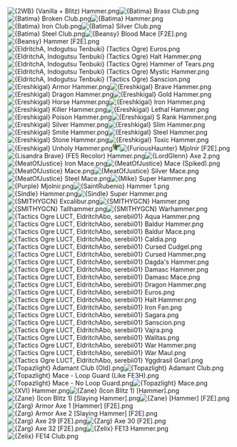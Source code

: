 ![{2WB} (Vanilla + Blitz) Hammer.png](https://raw.githubusercontent.com/Klokinator/FE-Repo/main/Item%20Icons/Axes%20-%20Hammers/%7B2WB%7D%20(Vanilla%20%2B%20Blitz)%20Hammer.png "{2WB} (Vanilla + Blitz) Hammer.png")![{Batima} Brass Club.png](https://raw.githubusercontent.com/Klokinator/FE-Repo/main/Item%20Icons/Axes%20-%20Hammers/%7BBatima%7D%20Brass%20Club.png "{Batima} Brass Club.png")![{Batima} Broken Club.png](https://raw.githubusercontent.com/Klokinator/FE-Repo/main/Item%20Icons/Axes%20-%20Hammers/%7BBatima%7D%20Broken%20Club.png "{Batima} Broken Club.png")![{Batima} Hammer.png](https://raw.githubusercontent.com/Klokinator/FE-Repo/main/Item%20Icons/Axes%20-%20Hammers/%7BBatima%7D%20Hammer.png "{Batima} Hammer.png")![{Batima} Iron Club.png](https://raw.githubusercontent.com/Klokinator/FE-Repo/main/Item%20Icons/Axes%20-%20Hammers/%7BBatima%7D%20Iron%20Club.png "{Batima} Iron Club.png")![{Batima} Silver Club.png](https://raw.githubusercontent.com/Klokinator/FE-Repo/main/Item%20Icons/Axes%20-%20Hammers/%7BBatima%7D%20Silver%20Club.png "{Batima} Silver Club.png")![{Batima} Steel Club.png](https://raw.githubusercontent.com/Klokinator/FE-Repo/main/Item%20Icons/Axes%20-%20Hammers/%7BBatima%7D%20Steel%20Club.png "{Batima} Steel Club.png")![{Beansy} Blood Mace [F2E].png](https://raw.githubusercontent.com/Klokinator/FE-Repo/main/Item%20Icons/Axes%20-%20Hammers/%7BBeansy%7D%20Blood%20Mace%20%5BF2E%5D.png "{Beansy} Blood Mace [F2E].png")![{Beansy} Hammer [F2E].png](https://raw.githubusercontent.com/Klokinator/FE-Repo/main/Item%20Icons/Axes%20-%20Hammers/%7BBeansy%7D%20Hammer%20%5BF2E%5D.png "{Beansy} Hammer [F2E].png")![{EldritchA, Indogutsu Tenbuki} (Tactics Ogre) Euros.png](https://raw.githubusercontent.com/Klokinator/FE-Repo/main/Item%20Icons/Axes%20-%20Hammers/%7BEldritchA,%20Indogutsu%20Tenbuki%7D%20(Tactics%20Ogre)%20Euros.png "{EldritchA, Indogutsu Tenbuki} (Tactics Ogre) Euros.png")![{EldritchA, Indogutsu Tenbuki} (Tactics Ogre) Halt Hammer.png](https://raw.githubusercontent.com/Klokinator/FE-Repo/main/Item%20Icons/Axes%20-%20Hammers/%7BEldritchA,%20Indogutsu%20Tenbuki%7D%20(Tactics%20Ogre)%20Halt%20Hammer.png "{EldritchA, Indogutsu Tenbuki} (Tactics Ogre) Halt Hammer.png")![{EldritchA, Indogutsu Tenbuki} (Tactics Ogre) Hammer of Tears.png](https://raw.githubusercontent.com/Klokinator/FE-Repo/main/Item%20Icons/Axes%20-%20Hammers/%7BEldritchA,%20Indogutsu%20Tenbuki%7D%20(Tactics%20Ogre)%20Hammer%20of%20Tears.png "{EldritchA, Indogutsu Tenbuki} (Tactics Ogre) Hammer of Tears.png")![{EldritchA, Indogutsu Tenbuki} (Tactics Ogre) Mystic Hammer.png](https://raw.githubusercontent.com/Klokinator/FE-Repo/main/Item%20Icons/Axes%20-%20Hammers/%7BEldritchA,%20Indogutsu%20Tenbuki%7D%20(Tactics%20Ogre)%20Mystic%20Hammer.png "{EldritchA, Indogutsu Tenbuki} (Tactics Ogre) Mystic Hammer.png")![{EldritchA, Indogutsu Tenbuki} (Tactics Ogre) Sanscion.png](https://raw.githubusercontent.com/Klokinator/FE-Repo/main/Item%20Icons/Axes%20-%20Hammers/%7BEldritchA,%20Indogutsu%20Tenbuki%7D%20(Tactics%20Ogre)%20Sanscion.png "{EldritchA, Indogutsu Tenbuki} (Tactics Ogre) Sanscion.png")![{Ereshkigal} Armor Hammer.png](https://raw.githubusercontent.com/Klokinator/FE-Repo/main/Item%20Icons/Axes%20-%20Hammers/%7BEreshkigal%7D%20Armor%20Hammer.png "{Ereshkigal} Armor Hammer.png")![{Ereshkigal} Brave Hammer.png](https://raw.githubusercontent.com/Klokinator/FE-Repo/main/Item%20Icons/Axes%20-%20Hammers/%7BEreshkigal%7D%20Brave%20Hammer.png "{Ereshkigal} Brave Hammer.png")![{Ereshkigal} Dragon Hammer.png](https://raw.githubusercontent.com/Klokinator/FE-Repo/main/Item%20Icons/Axes%20-%20Hammers/%7BEreshkigal%7D%20Dragon%20Hammer.png "{Ereshkigal} Dragon Hammer.png")![{Ereshkigal} Gold Hammer.png](https://raw.githubusercontent.com/Klokinator/FE-Repo/main/Item%20Icons/Axes%20-%20Hammers/%7BEreshkigal%7D%20Gold%20Hammer.png "{Ereshkigal} Gold Hammer.png")![{Ereshkigal} Horse Hammer.png](https://raw.githubusercontent.com/Klokinator/FE-Repo/main/Item%20Icons/Axes%20-%20Hammers/%7BEreshkigal%7D%20Horse%20Hammer.png "{Ereshkigal} Horse Hammer.png")![{Ereshkigal} Iron Hammer.png](https://raw.githubusercontent.com/Klokinator/FE-Repo/main/Item%20Icons/Axes%20-%20Hammers/%7BEreshkigal%7D%20Iron%20Hammer.png "{Ereshkigal} Iron Hammer.png")![{Ereshkigal} Killer Hammer.png](https://raw.githubusercontent.com/Klokinator/FE-Repo/main/Item%20Icons/Axes%20-%20Hammers/%7BEreshkigal%7D%20Killer%20Hammer.png "{Ereshkigal} Killer Hammer.png")![{Ereshkigal} Lethal Hammer.png](https://raw.githubusercontent.com/Klokinator/FE-Repo/main/Item%20Icons/Axes%20-%20Hammers/%7BEreshkigal%7D%20Lethal%20Hammer.png "{Ereshkigal} Lethal Hammer.png")![{Ereshkigal} Poison Hammer.png](https://raw.githubusercontent.com/Klokinator/FE-Repo/main/Item%20Icons/Axes%20-%20Hammers/%7BEreshkigal%7D%20Poison%20Hammer.png "{Ereshkigal} Poison Hammer.png")![{Ereshkigal} S Rank Hammer.png](https://raw.githubusercontent.com/Klokinator/FE-Repo/main/Item%20Icons/Axes%20-%20Hammers/%7BEreshkigal%7D%20S%20Rank%20Hammer.png "{Ereshkigal} S Rank Hammer.png")![{Ereshkigal} Silver Hammer.png](https://raw.githubusercontent.com/Klokinator/FE-Repo/main/Item%20Icons/Axes%20-%20Hammers/%7BEreshkigal%7D%20Silver%20Hammer.png "{Ereshkigal} Silver Hammer.png")![{Ereshkigal} Slim Hammer.png](https://raw.githubusercontent.com/Klokinator/FE-Repo/main/Item%20Icons/Axes%20-%20Hammers/%7BEreshkigal%7D%20Slim%20Hammer.png "{Ereshkigal} Slim Hammer.png")![{Ereshkigal} Smite Hammer.png](https://raw.githubusercontent.com/Klokinator/FE-Repo/main/Item%20Icons/Axes%20-%20Hammers/%7BEreshkigal%7D%20Smite%20Hammer.png "{Ereshkigal} Smite Hammer.png")![{Ereshkigal} Steel Hammer.png](https://raw.githubusercontent.com/Klokinator/FE-Repo/main/Item%20Icons/Axes%20-%20Hammers/%7BEreshkigal%7D%20Steel%20Hammer.png "{Ereshkigal} Steel Hammer.png")![{Ereshkigal} Stone Hammer.png](https://raw.githubusercontent.com/Klokinator/FE-Repo/main/Item%20Icons/Axes%20-%20Hammers/%7BEreshkigal%7D%20Stone%20Hammer.png "{Ereshkigal} Stone Hammer.png")![{Ereshkigal} Toxic Hammer.png](https://raw.githubusercontent.com/Klokinator/FE-Repo/main/Item%20Icons/Axes%20-%20Hammers/%7BEreshkigal%7D%20Toxic%20Hammer.png "{Ereshkigal} Toxic Hammer.png")![{Ereshkigal} Unholy Hammer.png](https://raw.githubusercontent.com/Klokinator/FE-Repo/main/Item%20Icons/Axes%20-%20Hammers/%7BEreshkigal%7D%20Unholy%20Hammer.png "{Ereshkigal} Unholy Hammer.png")![{Estratega} Hammer.png](https://raw.githubusercontent.com/Klokinator/FE-Repo/main/Item%20Icons/Axes%20-%20Hammers/%7BEstratega%7D%20Hammer.png "{Estratega} Hammer.png")![{FuriousHaunter} Mjolnir [F2E].png](https://raw.githubusercontent.com/Klokinator/FE-Repo/main/Item%20Icons/Axes%20-%20Hammers/%7BFuriousHaunter%7D%20Mjolnir%20%5BF2E%5D.png "{FuriousHaunter} Mjolnir [F2E].png")![{Lisandra Brave} (FE5 Recolor) Hammer.png](https://raw.githubusercontent.com/Klokinator/FE-Repo/main/Item%20Icons/Axes%20-%20Hammers/%7BLisandra%20Brave%7D%20(FE5%20Recolor)%20Hammer.png "{Lisandra Brave} (FE5 Recolor) Hammer.png")![{LordGlenn} Axe 2.png](https://raw.githubusercontent.com/Klokinator/FE-Repo/main/Item%20Icons/Axes%20-%20Hammers/%7BLordGlenn%7D%20Axe%202.png "{LordGlenn} Axe 2.png")![{MeatOfJustice} Iron Mace.png](https://raw.githubusercontent.com/Klokinator/FE-Repo/main/Item%20Icons/Axes%20-%20Hammers/%7BMeatOfJustice%7D%20Iron%20Mace.png "{MeatOfJustice} Iron Mace.png")![{MeatOfJustice} Mace (Spiked).png](https://raw.githubusercontent.com/Klokinator/FE-Repo/main/Item%20Icons/Axes%20-%20Hammers/%7BMeatOfJustice%7D%20Mace%20(Spiked).png "{MeatOfJustice} Mace (Spiked).png")![{MeatOfJustice} Mace.png](https://raw.githubusercontent.com/Klokinator/FE-Repo/main/Item%20Icons/Axes%20-%20Hammers/%7BMeatOfJustice%7D%20Mace.png "{MeatOfJustice} Mace.png")![{MeatOfJustice} Silver Mace.png](https://raw.githubusercontent.com/Klokinator/FE-Repo/main/Item%20Icons/Axes%20-%20Hammers/%7BMeatOfJustice%7D%20Silver%20Mace.png "{MeatOfJustice} Silver Mace.png")![{MeatOfJustice} Steel Mace.png](https://raw.githubusercontent.com/Klokinator/FE-Repo/main/Item%20Icons/Axes%20-%20Hammers/%7BMeatOfJustice%7D%20Steel%20Mace.png "{MeatOfJustice} Steel Mace.png")![{Mike} Super Hammer.png](https://raw.githubusercontent.com/Klokinator/FE-Repo/main/Item%20Icons/Axes%20-%20Hammers/%7BMike%7D%20Super%20Hammer.png "{Mike} Super Hammer.png")![{Purple} Mjolnir.png](https://raw.githubusercontent.com/Klokinator/FE-Repo/main/Item%20Icons/Axes%20-%20Hammers/%7BPurple%7D%20Mjolnir.png "{Purple} Mjolnir.png")![{SaintRubenio} Hammer 1.png](https://raw.githubusercontent.com/Klokinator/FE-Repo/main/Item%20Icons/Axes%20-%20Hammers/%7BSaintRubenio%7D%20Hammer%201.png "{SaintRubenio} Hammer 1.png")![{Sindle} Hammer.png](https://raw.githubusercontent.com/Klokinator/FE-Repo/main/Item%20Icons/Axes%20-%20Hammers/%7BSindle%7D%20Hammer.png "{Sindle} Hammer.png")![{Sindle} Super Hammer.png](https://raw.githubusercontent.com/Klokinator/FE-Repo/main/Item%20Icons/Axes%20-%20Hammers/%7BSindle%7D%20Super%20Hammer.png "{Sindle} Super Hammer.png")![{SMITHYGCN} Excalibur.png](https://raw.githubusercontent.com/Klokinator/FE-Repo/main/Item%20Icons/Axes%20-%20Hammers/%7BSMITHYGCN%7D%20Excalibur.png "{SMITHYGCN} Excalibur.png")![{SMITHYGCN} Hammer.png](https://raw.githubusercontent.com/Klokinator/FE-Repo/main/Item%20Icons/Axes%20-%20Hammers/%7BSMITHYGCN%7D%20Hammer.png "{SMITHYGCN} Hammer.png")![{SMITHYGCN} Tallhammer.png](https://raw.githubusercontent.com/Klokinator/FE-Repo/main/Item%20Icons/Axes%20-%20Hammers/%7BSMITHYGCN%7D%20Tallhammer.png "{SMITHYGCN} Tallhammer.png")![{SMITHYGCN} Warhammer.png](https://raw.githubusercontent.com/Klokinator/FE-Repo/main/Item%20Icons/Axes%20-%20Hammers/%7BSMITHYGCN%7D%20Warhammer.png "{SMITHYGCN} Warhammer.png")![{Tactics Ogre LUCT, EldritchAbo, serebii01} Aqua Hammer.png](https://raw.githubusercontent.com/Klokinator/FE-Repo/main/Item%20Icons/Axes%20-%20Hammers/%7BTactics%20Ogre%20LUCT,%20EldritchAbo,%20serebii01%7D%20Aqua%20Hammer.png "{Tactics Ogre LUCT, EldritchAbo, serebii01} Aqua Hammer.png")![{Tactics Ogre LUCT, EldritchAbo, serebii01} Baldur Hammer.png](https://raw.githubusercontent.com/Klokinator/FE-Repo/main/Item%20Icons/Axes%20-%20Hammers/%7BTactics%20Ogre%20LUCT,%20EldritchAbo,%20serebii01%7D%20Baldur%20Hammer.png "{Tactics Ogre LUCT, EldritchAbo, serebii01} Baldur Hammer.png")![{Tactics Ogre LUCT, EldritchAbo, serebii01} Baldur Mace.png](https://raw.githubusercontent.com/Klokinator/FE-Repo/main/Item%20Icons/Axes%20-%20Hammers/%7BTactics%20Ogre%20LUCT,%20EldritchAbo,%20serebii01%7D%20Baldur%20Mace.png "{Tactics Ogre LUCT, EldritchAbo, serebii01} Baldur Mace.png")![{Tactics Ogre LUCT, EldritchAbo, serebii01} Caldia.png](https://raw.githubusercontent.com/Klokinator/FE-Repo/main/Item%20Icons/Axes%20-%20Hammers/%7BTactics%20Ogre%20LUCT,%20EldritchAbo,%20serebii01%7D%20Caldia.png "{Tactics Ogre LUCT, EldritchAbo, serebii01} Caldia.png")![{Tactics Ogre LUCT, EldritchAbo, serebii01} Cursed Cudgel.png](https://raw.githubusercontent.com/Klokinator/FE-Repo/main/Item%20Icons/Axes%20-%20Hammers/%7BTactics%20Ogre%20LUCT,%20EldritchAbo,%20serebii01%7D%20Cursed%20Cudgel.png "{Tactics Ogre LUCT, EldritchAbo, serebii01} Cursed Cudgel.png")![{Tactics Ogre LUCT, EldritchAbo, serebii01} Cursed Hammer.png](https://raw.githubusercontent.com/Klokinator/FE-Repo/main/Item%20Icons/Axes%20-%20Hammers/%7BTactics%20Ogre%20LUCT,%20EldritchAbo,%20serebii01%7D%20Cursed%20Hammer.png "{Tactics Ogre LUCT, EldritchAbo, serebii01} Cursed Hammer.png")![{Tactics Ogre LUCT, EldritchAbo, serebii01} Dagda's Hammer.png](https://raw.githubusercontent.com/Klokinator/FE-Repo/main/Item%20Icons/Axes%20-%20Hammers/%7BTactics%20Ogre%20LUCT,%20EldritchAbo,%20serebii01%7D%20Dagda's%20Hammer.png "{Tactics Ogre LUCT, EldritchAbo, serebii01} Dagda's Hammer.png")![{Tactics Ogre LUCT, EldritchAbo, serebii01} Damasc Hammer.png](https://raw.githubusercontent.com/Klokinator/FE-Repo/main/Item%20Icons/Axes%20-%20Hammers/%7BTactics%20Ogre%20LUCT,%20EldritchAbo,%20serebii01%7D%20Damasc%20Hammer.png "{Tactics Ogre LUCT, EldritchAbo, serebii01} Damasc Hammer.png")![{Tactics Ogre LUCT, EldritchAbo, serebii01} Damasc Mace.png](https://raw.githubusercontent.com/Klokinator/FE-Repo/main/Item%20Icons/Axes%20-%20Hammers/%7BTactics%20Ogre%20LUCT,%20EldritchAbo,%20serebii01%7D%20Damasc%20Mace.png "{Tactics Ogre LUCT, EldritchAbo, serebii01} Damasc Mace.png")![{Tactics Ogre LUCT, EldritchAbo, serebii01} Dragon Hammer.png](https://raw.githubusercontent.com/Klokinator/FE-Repo/main/Item%20Icons/Axes%20-%20Hammers/%7BTactics%20Ogre%20LUCT,%20EldritchAbo,%20serebii01%7D%20Dragon%20Hammer.png "{Tactics Ogre LUCT, EldritchAbo, serebii01} Dragon Hammer.png")![{Tactics Ogre LUCT, EldritchAbo, serebii01} Euros.png](https://raw.githubusercontent.com/Klokinator/FE-Repo/main/Item%20Icons/Axes%20-%20Hammers/%7BTactics%20Ogre%20LUCT,%20EldritchAbo,%20serebii01%7D%20Euros.png "{Tactics Ogre LUCT, EldritchAbo, serebii01} Euros.png")![{Tactics Ogre LUCT, EldritchAbo, serebii01} Halt Hammer.png](https://raw.githubusercontent.com/Klokinator/FE-Repo/main/Item%20Icons/Axes%20-%20Hammers/%7BTactics%20Ogre%20LUCT,%20EldritchAbo,%20serebii01%7D%20Halt%20Hammer.png "{Tactics Ogre LUCT, EldritchAbo, serebii01} Halt Hammer.png")![{Tactics Ogre LUCT, EldritchAbo, serebii01} Iron Fan.png](https://raw.githubusercontent.com/Klokinator/FE-Repo/main/Item%20Icons/Axes%20-%20Hammers/%7BTactics%20Ogre%20LUCT,%20EldritchAbo,%20serebii01%7D%20Iron%20Fan.png "{Tactics Ogre LUCT, EldritchAbo, serebii01} Iron Fan.png")![{Tactics Ogre LUCT, EldritchAbo, serebii01} Sagara.png](https://raw.githubusercontent.com/Klokinator/FE-Repo/main/Item%20Icons/Axes%20-%20Hammers/%7BTactics%20Ogre%20LUCT,%20EldritchAbo,%20serebii01%7D%20Sagara.png "{Tactics Ogre LUCT, EldritchAbo, serebii01} Sagara.png")![{Tactics Ogre LUCT, EldritchAbo, serebii01} Sanscion.png](https://raw.githubusercontent.com/Klokinator/FE-Repo/main/Item%20Icons/Axes%20-%20Hammers/%7BTactics%20Ogre%20LUCT,%20EldritchAbo,%20serebii01%7D%20Sanscion.png "{Tactics Ogre LUCT, EldritchAbo, serebii01} Sanscion.png")![{Tactics Ogre LUCT, EldritchAbo, serebii01} Vajra.png](https://raw.githubusercontent.com/Klokinator/FE-Repo/main/Item%20Icons/Axes%20-%20Hammers/%7BTactics%20Ogre%20LUCT,%20EldritchAbo,%20serebii01%7D%20Vajra.png "{Tactics Ogre LUCT, EldritchAbo, serebii01} Vajra.png")![{Tactics Ogre LUCT, EldritchAbo, serebii01} Walitas.png](https://raw.githubusercontent.com/Klokinator/FE-Repo/main/Item%20Icons/Axes%20-%20Hammers/%7BTactics%20Ogre%20LUCT,%20EldritchAbo,%20serebii01%7D%20Walitas.png "{Tactics Ogre LUCT, EldritchAbo, serebii01} Walitas.png")![{Tactics Ogre LUCT, EldritchAbo, serebii01} War Hammer.png](https://raw.githubusercontent.com/Klokinator/FE-Repo/main/Item%20Icons/Axes%20-%20Hammers/%7BTactics%20Ogre%20LUCT,%20EldritchAbo,%20serebii01%7D%20War%20Hammer.png "{Tactics Ogre LUCT, EldritchAbo, serebii01} War Hammer.png")![{Tactics Ogre LUCT, EldritchAbo, serebii01} War Maul.png](https://raw.githubusercontent.com/Klokinator/FE-Repo/main/Item%20Icons/Axes%20-%20Hammers/%7BTactics%20Ogre%20LUCT,%20EldritchAbo,%20serebii01%7D%20War%20Maul.png "{Tactics Ogre LUCT, EldritchAbo, serebii01} War Maul.png")![{Tactics Ogre LUCT, EldritchAbo, serebii01} Yggdrasil Gnarl.png](https://raw.githubusercontent.com/Klokinator/FE-Repo/main/Item%20Icons/Axes%20-%20Hammers/%7BTactics%20Ogre%20LUCT,%20EldritchAbo,%20serebii01%7D%20Yggdrasil%20Gnarl.png "{Tactics Ogre LUCT, EldritchAbo, serebii01} Yggdrasil Gnarl.png")![{Topazlight} Adamant  Club (Old).png](https://raw.githubusercontent.com/Klokinator/FE-Repo/main/Item%20Icons/Axes%20-%20Hammers/%7BTopazlight%7D%20Adamant%20%20Club%20(Old).png "{Topazlight} Adamant  Club (Old).png")![{Topazlight} Adamant Club.png](https://raw.githubusercontent.com/Klokinator/FE-Repo/main/Item%20Icons/Axes%20-%20Hammers/%7BTopazlight%7D%20Adamant%20Club.png "{Topazlight} Adamant Club.png")![{Topazlight} Mace - Loop Guard (Like FE3H).png](https://raw.githubusercontent.com/Klokinator/FE-Repo/main/Item%20Icons/Axes%20-%20Hammers/%7BTopazlight%7D%20Mace%20-%20Loop%20Guard%20(Like%20FE3H).png "{Topazlight} Mace - Loop Guard (Like FE3H).png")![{Topazlight} Mace - No Loop Guard.png](https://raw.githubusercontent.com/Klokinator/FE-Repo/main/Item%20Icons/Axes%20-%20Hammers/%7BTopazlight%7D%20Mace%20-%20No%20Loop%20Guard.png "{Topazlight} Mace - No Loop Guard.png")![{Topazlight} Mace.png](https://raw.githubusercontent.com/Klokinator/FE-Repo/main/Item%20Icons/Axes%20-%20Hammers/%7BTopazlight%7D%20Mace.png "{Topazlight} Mace.png")![{XVI} Hammer.png](https://raw.githubusercontent.com/Klokinator/FE-Repo/main/Item%20Icons/Axes%20-%20Hammers/%7BXVI%7D%20Hammer.png "{XVI} Hammer.png")![{Zane} (Icon Blitz 1) [Hammer].png](https://raw.githubusercontent.com/Klokinator/FE-Repo/main/Item%20Icons/Axes%20-%20Hammers/%7BZane%7D%20(Icon%20Blitz%201)%20%5BHammer%5D.png "{Zane} (Icon Blitz 1) [Hammer].png")![{Zane} (Icon Blitz 1) [Slaying Hammer].png](https://raw.githubusercontent.com/Klokinator/FE-Repo/main/Item%20Icons/Axes%20-%20Hammers/%7BZane%7D%20(Icon%20Blitz%201)%20%5BSlaying%20Hammer%5D.png "{Zane} (Icon Blitz 1) [Slaying Hammer].png")![{Zane} [Hammer] [F2E].png](https://raw.githubusercontent.com/Klokinator/FE-Repo/main/Item%20Icons/Axes%20-%20Hammers/%7BZane%7D%20%5BHammer%5D%20%5BF2E%5D.png "{Zane} [Hammer] [F2E].png")![{Zarg} Armor Axe 1 [Hammer] [F2E].png](https://raw.githubusercontent.com/Klokinator/FE-Repo/main/Item%20Icons/Axes%20-%20Hammers/%7BZarg%7D%20Armor%20Axe%201%20%5BHammer%5D%20%5BF2E%5D.png "{Zarg} Armor Axe 1 [Hammer] [F2E].png")![{Zarg} Armor Axe 2 [Slaying Hammer] [F2E].png](https://raw.githubusercontent.com/Klokinator/FE-Repo/main/Item%20Icons/Axes%20-%20Hammers/%7BZarg%7D%20Armor%20Axe%202%20%5BSlaying%20Hammer%5D%20%5BF2E%5D.png "{Zarg} Armor Axe 2 [Slaying Hammer] [F2E].png")![{Zarg} Axe 29 [F2E].png](https://raw.githubusercontent.com/Klokinator/FE-Repo/main/Item%20Icons/Axes%20-%20Hammers/%7BZarg%7D%20Axe%2029%20%5BF2E%5D.png "{Zarg} Axe 29 [F2E].png")![{Zarg} Axe 30 [F2E].png](https://raw.githubusercontent.com/Klokinator/FE-Repo/main/Item%20Icons/Axes%20-%20Hammers/%7BZarg%7D%20Axe%2030%20%5BF2E%5D.png "{Zarg} Axe 30 [F2E].png")![{Zarg} Axe 32 [F2E].png](https://raw.githubusercontent.com/Klokinator/FE-Repo/main/Item%20Icons/Axes%20-%20Hammers/%7BZarg%7D%20Axe%2032%20%5BF2E%5D.png "{Zarg} Axe 32 [F2E].png")![{Zelix} FE13 Hammer.png](https://raw.githubusercontent.com/Klokinator/FE-Repo/main/Item%20Icons/Axes%20-%20Hammers/%7BZelix%7D%20FE13%20Hammer.png "{Zelix} FE13 Hammer.png")![{Zelix} FE14 Club.png](https://raw.githubusercontent.com/Klokinator/FE-Repo/main/Item%20Icons/Axes%20-%20Hammers/%7BZelix%7D%20FE14%20Club.png "{Zelix} FE14 Club.png")
